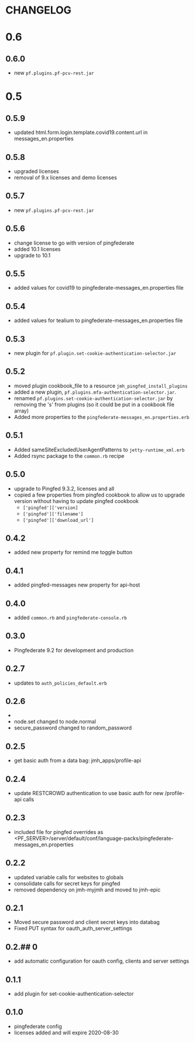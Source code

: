 CHANGELOG
=========

# 0.6

## 0.6.0

- new `pf.plugins.pf-pcv-rest.jar`

# 0.5

## 0.5.9

- updated html.form.login.template.covid19.content.url in messages_en.properties

## 0.5.8

- upgraded licenses
- removal of 9.x licenses and demo licenses

## 0.5.7

- new `pf.plugins.pf-pcv-rest.jar`

## 0.5.6

- change license to go with version of pingfederate
- added 10.1 licenses
- upgrade to 10.1

## 0.5.5

- added values for covid19 to pingfederate-messages_en.properties file

## 0.5.4

- added values for tealium to pingfederate-messages_en.properties file

## 0.5.3

- new plugin for `pf.plugin.set-cookie-authentication-selector.jar`

## 0.5.2

- moved plugin cookbook_file to a resource `jmh_pingfed_install_plugins`
- added a new plugin, `pf.plugins.mfa-authentication-selector.jar`.
- renamed `pf.plugins.set-cookie-authentication-selector.jar` by removing the 's' from plugins (so it could be put in a cookbook file array)
- Added more properties to the `pingfederate-messages_en.properties.erb`

## 0.5.1

- Added sameSiteExcludedUserAgentPatterns to `jetty-runtime_xml.erb`
- Added rsync package to the `common.rb` recipe

## 0.5.0

- upgrade to Pingfed 9.3.2, licenses and all
- copied a few properties from pingfed cookbook to allow us to upgrade version without having to update pingfed cookbook
  - `['pingfed']['version]`
  - `['pingfed']['filename']`
  - `['pingfed']['download_url']`

## 0.4.2

- added new property for remind me toggle button

## 0.4.1

- added pingfed-messages new property for api-host

## 0.4.0

- added `common.rb` and `pingfederate-console.rb`

## 0.3.0

- Pingfederate 9.2 for development and production


## 0.2.7

- updates to `auth_policies_default.erb`

## 0.2.6
-
- node.set changed to node.normal
- secure_password changed to random_password

## 0.2.5

- get basic auth from a data bag: jmh_apps/profile-api

## 0.2.4

- update RESTCROWD authentication to use basic auth for new /profile-api calls

## 0.2.3

- included file for pingfed overrides as <PF_SERVER>/server/default/conf/language-packs/pingfederate-messages_en.properties

## 0.2.2

- updated variable calls for websites to globals
- consolidate calls for secret keys for pingfed
- removed dependency on jmh-myjmh and moved to jmh-epic

## 0.2.1

- Moved secure password and client secret keys into databag
- Fixed PUT syntax for oauth_auth_server_settings

## 0.2.## 0

- add automatic configuration for oauth config, clients and server settings

## 0.1.1

- add plugin for set-cookie-authentication-selector

## 0.1.0

- pingfederate config
- licenses added and will expire 2020-08-30
